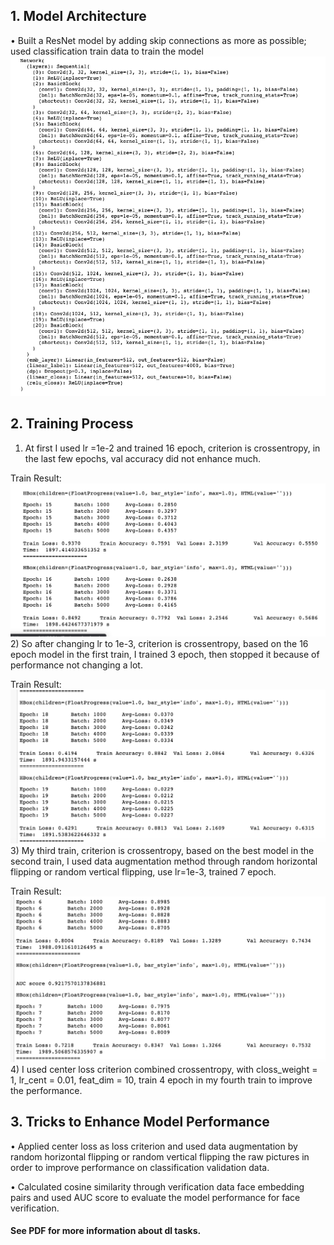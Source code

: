 ## 1. Model Architecture
•	Built a ResNet model by adding skip connections as more as possible; used classification train data to train the model
![](pics/arch.png)
## 2. Training Process

1) At first I used lr =1e-2 and trained 16 epoch, criterion is crossentropy, in the last few epochs, val accuracy did not enhance much.

Train Result:
![](pics/train1.png)
2) So after changing lr to 1e-3, criterion is crossentropy, based on the 16 epoch model in the first train, I trained 3 epoch, then stopped it because of performance not changing a lot.

Train Result:
![](pics/train2.png)
3) My third train, criterion is crossentropy, based on the best model in the second train, I used data augmentation method through random horizontal flipping or random vertical flipping, use lr=1e-3, trained 7 epoch.

Train Result:
![](pics/train3.png)
4) I used center loss criterion combined crossentropy, with closs_weight = 1, lr_cent = 0.01, feat_dim = 10, train 4 epoch in my fourth train to improve the performance.

## 3. Tricks to Enhance Model Performance

•	Applied center loss as loss criterion and used data augmentation by random horizontal flipping or random vertical flipping the raw pictures in order to improve performance on classification validation data.

•	Calculated cosine similarity through verification data face embedding pairs and used AUC score to evaluate the model performance for face verification.

#### See PDF for more information about dl tasks.
